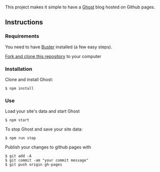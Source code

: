 
This project makes it simple to have a [Ghost](http://ghost.org/) blog hosted on Github pages.

## Instructions

### Requirements

You need to have [Buster](https://github.com/axitkhurana/buster/) installed (a few easy steps).

[Fork and clone this repository](https://github.com/lexoyo/static-ghost) to your computer

### Installation

Clone and install Ghost:

```
$ npm install
```

### Use

Load your site's data and start Ghost

```
$ npm start
```

To stop Ghost and save your site data:

```
$ npm run stop
```

Publish your changes to github pages with

```
$ git add -A
$ git commit -am "your commit message"
$ git push origin gh-pages
```

